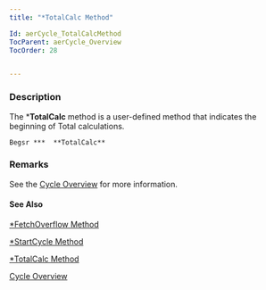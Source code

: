 ```yaml
---
title: "*TotalCalc Method"

Id: aerCycle_TotalCalcMethod
TocParent: aerCycle_Overview
TocOrder: 28


---
```


### Description
The ***TotalCalc** method is a user-defined method that indicates the beginning of Total calculations. 

```
Begsr ***  **TotalCalc** 
```

### Remarks


See
                the [Cycle Overview](aerCycle_Overview.html) for more
                information.

#### See Also
[*FetchOverflow Method](aerCycle_FetchOverflowMethod.html)

[*StartCycle Method](aerCycle_StartCycleMethod.html)

[*TotalCalc Method](aerCycle_TotalCalcMethod.html)

[Cycle Overview](aerCycle_Overview.html) 
